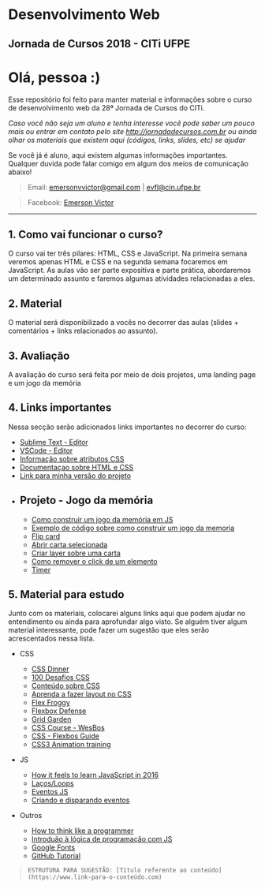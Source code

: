 # Desenvolvimento Web
## Jornada de Cursos 2018 - CITi UFPE

# Olá, pessoa :)
Esse repositório foi feito para manter material e informações sobre o curso de desenvolvimento web da 28ª Jornada de Cursos do CITi.

*Caso você não seja um aluno e tenha interesse você pode saber um pouco mais ou entrar em contato pelo site http://jornadadecursos.com.br ou ainda olhar os materiais que existem aqui (códigos, links, slides, etc) se ajudar*

Se você já é aluno, aqui existem algumas informações importantes. Qualquer duvida pode falar comigo em algum dos meios de comunicação abaixo!

> Email: emersonvvictor@gmail.com |  evfl@cin.ufpe.br 

> Facebook: [Emerson Victor](https://www.facebook.com/emersonvvictor)
----
## **1. Como vai funcionar o curso?**
O curso vai ter três pilares: HTML, CSS e JavaScript. Na primeira semana veremos apenas HTML e CSS e na segunda semana focaremos em JavaScript. As aulas vão ser parte expositiva e parte prática, abordaremos um determinado assunto e faremos algumas atividades relacionadas a eles.

## **2. Material**
O material será disponibilizado a vocês no decorrer das aulas (slides + comentários + links relacionados ao assunto).

## **3. Avaliação**
A avaliação do curso será feita por meio de dois projetos, uma landing page e um jogo da memória

## **4. Links importantes**
Nessa secção serão adicionados links importantes no decorrer do curso:

- [Sublime Text - Editor](https://www.sublimetext.com)
- [VSCode - Editor](https://code.visualstudio.com)
- [Informação sobre atributos CSS](https://www.w3schools.com)
- [Documentaçao sobre HTML e CSS](https://developer.mozilla.org/pt-BR/docs/Web)
- [Link para minha versão do projeto](https://github.com/EmersonVictor/matching-game)
- ## Projeto - Jogo da memória
    - [Como construir um jogo da memória em JS](https://scotch.io/tutorials/how-to-build-a-memory-matching-game-in-javascript)
    - [Exemplo de código sobre como construir um jogo da memoria](https://github.com/mmenavas/memory-game/blob/master/js/MemoryGame.js)
    - [Flip card](https://codepen.io/emersonvictor/pen/RByGmg)
    - [Abrir carta selecionada](https://codepen.io/emersonvictor/pen/GBdmZy)
    - [Criar layer sobre uma carta](https://codepen.io/emersonvictor/pen/RByGmg)
    - [Como remover o click de um elemento](https://css-tricks.com/almanac/properties/p/pointer-events/)
    - [Timer](https://codepen.io/emersonvictor/pen/qyKazE)

## **5. Material para estudo**
Junto com os materiais, colocarei alguns links aqui que podem ajudar no entendimento ou ainda para aprofundar algo visto. Se alguém tiver algum material interessante, pode fazer um sugestão que eles serão acrescentados nessa lista.
- CSS
    - [CSS Dinner](https://flukeout.github.io)
    - [100 Desafios CSS](https://100dayscss.com)
    - [Conteúdo sobre CSS](http://www.maujor.com/)
    - [Aprenda a fazer layout no CSS](http://pt-br.learnlayout.com)
    - [Flex Froggy](https://flexboxfroggy.com)
    - [Flexbox Defense](http://www.flexboxdefense.com)
    - [Grid Garden](https://cssgridgarden.com)
    - [CSS Course - WesBos](https://cssgrid.io)
    - [CSS - Flexbos Guide](https://origamid.com/projetos/flexbox-guia-completo/)
    - [CSS3 Animation training](https://github.com/tertiarycourses/CSS3AnimationTraining)
- JS
    - [How it feels to learn JavaScript in 2016](https://hackernoon.com/how-it-feels-to-learn-javascript-in-2016-d3a717dd577f)
    - [Laços/Loops](https://developer.mozilla.org/pt-BR/docs/Web/JavaScript/Guide/Lacos_e_iteracoes)
    - [Eventos JS](http://desenvolvimentoparaweb.com/javascript/eventos-javascript/)
    - [Criando e disparando eventos](https://developer.mozilla.org/pt-BR/docs/Web/Guide/Events/criando_e_disparando_eventos)
    
- Outros
    - [How to think like a programmer](https://medium.freecodecamp.org/how-to-think-like-a-programmer-3ae955d414cd)
    - [Introduão à lógica de programação com JS](https://medium.com/trainingcenter/introdu%C3%A7%C3%A3o-a-l%C3%B3gica-de-programa%C3%A7%C3%A3o-com-javascript-77d98de468c3)
    - [Google Fonts](https://fonts.google.com/)
    - [GitHub Tutorial](http://rogerdudler.github.io/git-guide/index.pt_BR.html)

> ```ESTRUTURA PARA SUGESTÃO: [Título referente ao conteúdo](https://www.link-para-o-conteúdo.com)``` 
